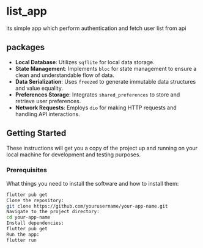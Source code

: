 # list_app


its simple app which perform authentication and fetch user list from api 

## packages

- **Local Database**: Utilizes `sqflite` for local data storage.
- **State Management**: Implements `bloc` for state management to ensure a clean and understandable flow of data.
- **Data Serialization**: Uses `freezed` to generate immutable data structures and value equality.
- **Preferences Storage**: Integrates `shared_preferences` to store and retrieve user preferences.
- **Network Requests**: Employs `dio` for making HTTP requests and handling API interactions.

## Getting Started

These instructions will get you a copy of the project up and running on your local machine for development and testing purposes.

### Prerequisites

What things you need to install the software and how to install them:

```bash
flutter pub get
Clone the repository:
git clone https://github.com/yourusername/your-app-name.git
Navigate to the project directory:
cd your-app-name
Install dependencies:
flutter pub get
Run the app:
flutter run

